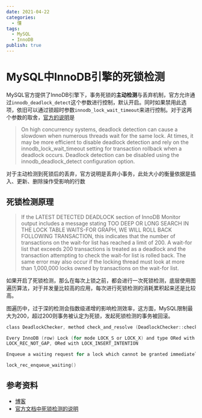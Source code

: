 ```yaml
---
date: 2021-04-22
categories:
  - 懂
tags:
  - MySQL
  - InnoDB
publish: true
---
```


# MySQL中InnoDB引擎的死锁检测

MySQL官方提供了InnoDB引擎下，事务死锁的**主动检测**与丢弃机制，官方允许通过```innodb_deadlock_detect```这个参数进行控制，默认开启。同时如果禁用此选项，依旧可以通过锁超时参数```innodb_lock_wait_timeout```来进行控制。对于这两个参数的取舍，[官方的说明](https://dev.mysql.com/doc/refman/5.7/en/innodb-deadlock-detection.html)是

>On high concurrency systems, deadlock detection can cause a slowdown when numerous threads wait for the same lock. At times, it may be more efficient to disable deadlock detection and rely on the innodb_lock_wait_timeout setting for transaction rollback when a deadlock occurs. Deadlock detection can be disabled using the innodb_deadlock_detect configuration option.

对于主动检测到死锁后的丢弃，官方说明是丢弃小事务，此处大小的衡量依据是插入、更新、删除操作受影响的行数

## 死锁检测原理

>If the LATEST DETECTED DEADLOCK section of InnoDB Monitor output includes a message stating TOO DEEP OR LONG SEARCH IN THE LOCK TABLE WAITS-FOR GRAPH, WE WILL ROLL BACK FOLLOWING TRANSACTION, this indicates that the number of transactions on the wait-for list has reached a limit of 200. A wait-for list that exceeds 200 transactions is treated as a deadlock and the transaction attempting to check the wait-for list is rolled back. The same error may also occur if the locking thread must look at more than 1,000,000 locks owned by transactions on the wait-for list.

如果开启了死锁检测，那么在每次上锁之前，都会进行一次死锁检测，底层使用图遍历算法，对于并发量比较高的应用，每次进行死锁检测的消耗累积起来还是比较高。

图遍历中，过于深的检测会指数级递增的影响检测效率，这方面，MySQL限制最大为200，超过200则事务被认定为死锁，发起死锁检测的事务被回滚。

```c
class DeadlockChecker, method check_and_resolve (DeadlockChecker::check_and_resolve)

Every InnoDB (row) Lock (for mode LOCK_S or LOCK_X) and type ORed with LOCK_GAP or
LOCK_REC_NOT_GAP, ORed with LOCK_INSERT_INTENTION

Enqueue a waiting request for a lock which cannot be granted immediately.

lock_rec_enqueue_waiting()
```

## 参考资料

- [博客](https://fromdual.com/innodb-deadlock-detect-rather-hands-off)
- [官方文档中死锁检测的说明](https://dev.mysql.com/doc/refman/5.7/en/innodb-deadlock-detection.html)
